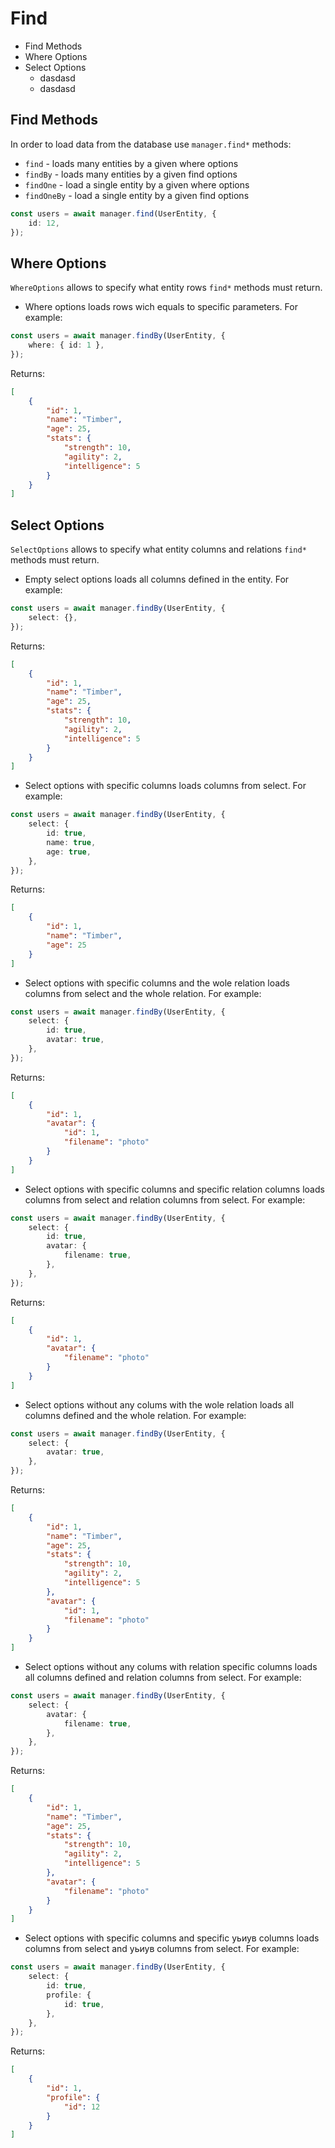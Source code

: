 # Find

-   Find Methods
-   Where Options
-   Select Options
    -   dasdasd
    -   dasdasd

## Find Methods

In order to load data from the database use `manager.find*` methods:

-   `find` - loads many entities by a given where options
-   `findBy` - loads many entities by a given find options
-   `findOne` - load a single entity by a given where options
-   `findOneBy` - load a single entity by a given find options

```typescript
const users = await manager.find(UserEntity, {
    id: 12,
});
```

## Where Options

`WhereOptions` allows to specify what entity rows `find*` methods must return.

-   Where options loads rows wich equals to specific parameters. For example:

```typescript
const users = await manager.findBy(UserEntity, {
    where: { id: 1 },
});
```

Returns:

```json
[
    {
        "id": 1,
        "name": "Timber",
        "age": 25,
        "stats": {
            "strength": 10,
            "agility": 2,
            "intelligence": 5
        }
    }
]
```

## Select Options

`SelectOptions` allows to specify what entity columns and relations `find*` methods must return.

-   Empty select options loads all columns defined in the entity. For example:

```typescript
const users = await manager.findBy(UserEntity, {
    select: {},
});
```

Returns:

```json
[
    {
        "id": 1,
        "name": "Timber",
        "age": 25,
        "stats": {
            "strength": 10,
            "agility": 2,
            "intelligence": 5
        }
    }
]
```

-   Select options with specific columns loads columns from select. For example:

```typescript
const users = await manager.findBy(UserEntity, {
    select: {
        id: true,
        name: true,
        age: true,
    },
});
```

Returns:

```json
[
    {
        "id": 1,
        "name": "Timber",
        "age": 25
    }
]
```

-   Select options with specific columns and the wole relation loads columns from select and the whole relation. For example:

```typescript
const users = await manager.findBy(UserEntity, {
    select: {
        id: true,
        avatar: true,
    },
});
```

Returns:

```json
[
    {
        "id": 1,
        "avatar": {
            "id": 1,
            "filename": "photo"
        }
    }
]
```

-   Select options with specific columns and specific relation columns loads columns from select and relation columns from select. For example:

```typescript
const users = await manager.findBy(UserEntity, {
    select: {
        id: true,
        avatar: {
            filename: true,
        },
    },
});
```

Returns:

```json
[
    {
        "id": 1,
        "avatar": {
            "filename": "photo"
        }
    }
]
```

-   Select options without any colums with the wole relation loads all columns defined and the whole relation. For example:

```typescript
const users = await manager.findBy(UserEntity, {
    select: {
        avatar: true,
    },
});
```

Returns:

```json
[
    {
        "id": 1,
        "name": "Timber",
        "age": 25,
        "stats": {
            "strength": 10,
            "agility": 2,
            "intelligence": 5
        },
        "avatar": {
            "id": 1,
            "filename": "photo"
        }
    }
]
```

-   Select options without any colums with relation specific columns loads all columns defined and relation columns from select. For example:

```typescript
const users = await manager.findBy(UserEntity, {
    select: {
        avatar: {
            filename: true,
        },
    },
});
```

Returns:

```json
[
    {
        "id": 1,
        "name": "Timber",
        "age": 25,
        "stats": {
            "strength": 10,
            "agility": 2,
            "intelligence": 5
        },
        "avatar": {
            "filename": "photo"
        }
    }
]
```

-   Select options with specific columns and specific уьиув columns loads columns from select and уьиув columns from select. For example:

```typescript
const users = await manager.findBy(UserEntity, {
    select: {
        id: true,
        profile: {
            id: true,
        },
    },
});
```

Returns:

```json
[
    {
        "id": 1,
        "profile": {
            "id": 12
        }
    }
]
```
